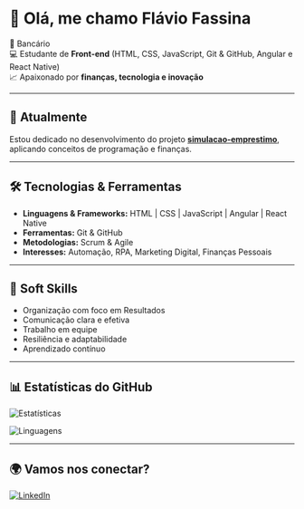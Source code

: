 # 👋 Olá, me chamo Flávio Fassina

💼 Bancário  
💻 Estudante de **Front-end** (HTML, CSS, JavaScript, Git & GitHub, Angular e React Native)  
📈 Apaixonado por **finanças, tecnologia e inovação**  

---

## 🚀 Atualmente
Estou dedicado no desenvolvimento do projeto **[simulacao-emprestimo](https://github.com/Flavio0112/simulacao-emprestimo)**, aplicando conceitos de programação e finanças.

---

## 🛠️ Tecnologias & Ferramentas
- **Linguagens & Frameworks:** HTML | CSS | JavaScript | Angular | React Native  
- **Ferramentas:** Git & GitHub  
- **Metodologias:** Scrum & Agile  
- **Interesses:** Automação, RPA, Marketing Digital, Finanças Pessoais  

---

## 🤝 Soft Skills
- Organização com foco em Resultados  
- Comunicação clara e efetiva  
- Trabalho em equipe  
- Resiliência e adaptabilidade  
- Aprendizado contínuo  

---

## 📊 Estatísticas do GitHub
![Estatísticas](https://github-readme-stats.vercel.app/api?username=Flavio0112&show_icons=true&theme=radical)

![Linguagens](https://github-readme-stats.vercel.app/api/top-langs/?username=Flavio0112&layout=compact&theme=radical)

---

## 🌍 Vamos nos conectar?
[![LinkedIn](https://img.shields.io/badge/LinkedIn-Flávio%20Fassina%20Pereira-blue?style=for-the-badge&logo=linkedin)](https://www.linkedin.com/in/flávio-fassina-pereira-045620374)
